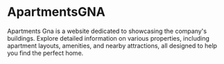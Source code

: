 # ApartmentsGNA
Apartments Gna is a website dedicated to showcasing the company's buildings. Explore detailed information on various properties, including apartment layouts, amenities, and nearby attractions, all designed to help you find the perfect home.

